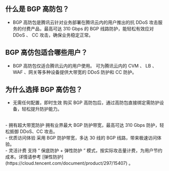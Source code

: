 ## 什么是 BGP 高防包？
- BGP 高防包是腾讯云针对业务部署在腾讯云内的用户推出的抗 DDoS 攻击服务的付费产品，最高可达 310 Gbps 的 BGP 线路防护，能轻松有效应对 DDoS 、 CC 攻击，确保业务稳定正常。
## BGP 高仿包适合哪些用户？
- BGP 高防包仅适合腾讯云内的用户使用。
可为腾讯云内的 CVM 、 LB 、 WAF 、网关等多种设备提供大带宽的 DDoS 防护和 CC 防护。
##  为什么选择 BGP 高仿包？
- 无需任何配置，即时生效
购买 BGP 高防包后，通过高防包直接绑定需防护设备，轻松提升防护能力。
<br>
- 拥有超大带宽防护
拥有业界最大 BGP 防护带宽，最高可达 310 Gbps 防护，轻松抵御 DDoS、CC 攻击。
<br>
- 优质访问体验
采用  BGP 防护带宽，多达 30 线的 BGP 线路，带来极速访问体验。
<br>
- 灵活计费
支持 “ 保底防护 + 弹性防护 ” 模式，按实际攻击量计费，为用户节约成本。详情请参考 [弹性防护](https://cloud.tencent.com/document/product/297/15407) 。
